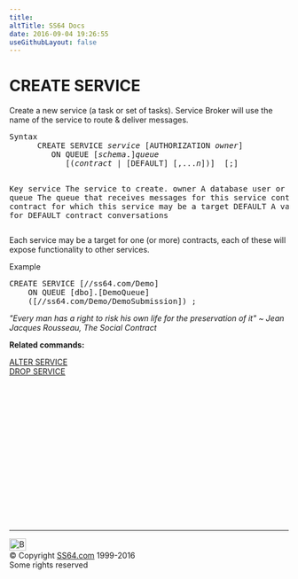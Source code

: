 ```yaml
---
title:
altTitle: SS64 Docs
date: 2016-09-04 19:26:55
useGithubLayout: false
---
```

<!-- #BeginLibraryItem "/Library/head_sql.lbi" --><!-- #EndLibraryItem --><h1>CREATE SERVICE</h1>
<p>Create a new service (a  task or set of tasks). Service Broker will use the name of the service to route &amp; deliver messages.</p>
<pre>Syntax
      CREATE SERVICE <i>service</i> [AUTHORIZATION <i>owner</i>]
         ON QUEUE [<i>schema</i>.]<i>queue</i>
            [(<i>contract</i> | [DEFAULT] [,...<i>n</i>])]  [;]
	  
Key
   service     The service to create.
   owner       A database user or role
   queue       The queue that receives messages for this service
   contract    A contract for which this service may be a target
   DEFAULT     A valid target for DEFAULT contract conversations </pre>
<p>   Each service may be a target for one (or more) contracts, each of these will expose  functionality to other services.</p>
<p>Example</p>
<pre>CREATE SERVICE [//ss64.com/Demo]<br>    ON QUEUE [dbo].[DemoQueue]<br>    ([//ss64.com/Demo/DemoSubmission]) ;</pre>
<p class="quote"><i>"Every man has a right to risk his own life for the preservation of it" ~ Jean Jacques Rousseau, The Social Contract</i></p>
<p><b>Related commands:</b></p>
<p>  <a href="service_a.html">ALTER SERVICE</a><br>
  <a href="service_d.html">DROP SERVICE</a></p><!-- #BeginLibraryItem "/Library/foot_sql.lbi" --><p>
<!-- ss64-sql -->
<ins class="adsbygoogle" style="display:inline-block;width:300px;height:250px" data-ad-client="ca-pub-6140977852749469" data-ad-slot="6953563613"></ins>
<script>
(adsbygoogle = window.adsbygoogle || []).push({});
</script></p>
<hr>
<div id="bl" class="footer"><a href="service_c.html#"><img src="../images/top.png" width="30" height="22" alt="Back to the Top"></a></div>
<div id="br" class="footer, tagline">© Copyright <a href="http://ss64.com/">SS64.com</a> 1999-2016<br>
Some rights reserved</div><!-- #EndLibraryItem -->


